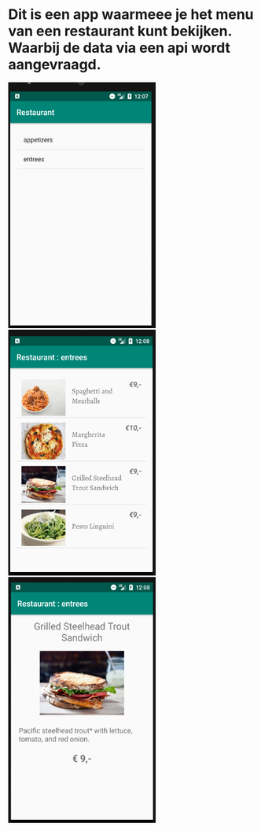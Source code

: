 # Dit is een app waarmeee je het menu van een restaurant kunt bekijken. Waarbij de data via een api wordt aangevraagd.

<img src="doc/screenshot_categories.png" width="300" height="500" > <img src="doc/screenshot_menu_items.png" width="300" height="500" > 
<img src="doc/screenshot_detail.png" width="300" height="500" > 